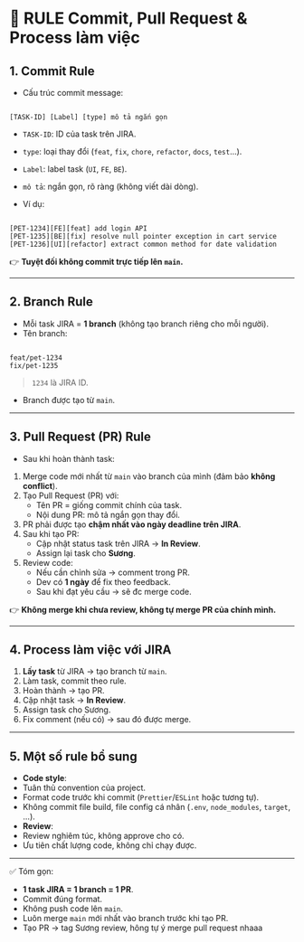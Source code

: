 

# 🚀 RULE Commit, Pull Request & Process làm việc

## 1. Commit Rule
- Cấu trúc commit message:
```

[TASK-ID] [Label] [type] mô tả ngắn gọn

```
- `TASK-ID`: ID của task trên JIRA.  
- `type`: loại thay đổi (`feat`, `fix`, `chore`, `refactor`, `docs`, `test`...).  
- `Label`: label task (`UI`, `FE`, `BE`).  
- `mô tả`: ngắn gọn, rõ ràng (không viết dài dòng).

- Ví dụ:
```

[PET-1234][FE][feat] add login API
[PET-1235][BE][fix] resolve null pointer exception in cart service
[PET-1236][UI][refactor] extract common method for date validation

```

👉 **Tuyệt đối không commit trực tiếp lên `main`.**

---

## 2. Branch Rule
- Mỗi task JIRA = **1 branch** (không tạo branch riêng cho mỗi người).  
- Tên branch:
```

feat/pet-1234
fix/pet-1235

```
> `1234` là JIRA ID.

- Branch được tạo từ `main`.

---

## 3. Pull Request (PR) Rule
- Sau khi hoàn thành task:
1. Merge code mới nhất từ `main` vào branch của mình (đảm bảo **không conflict**).
2. Tạo Pull Request (PR) với:
   - Tên PR = giống commit chính của task.
   - Nội dung PR: mô tả ngắn gọn thay đổi.
3. PR phải được tạo **chậm nhất vào ngày deadline trên JIRA**.
4. Sau khi tạo PR:
   - Cập nhật status task trên JIRA → **In Review**.
   - Assign lại task cho **Sương**.
5. Review code:
   - Nếu cần chỉnh sửa → comment trong PR.
   - Dev có **1 ngày** để fix theo feedback.
   - Sau khi đạt yêu cầu → sẽ đc merge code.

👉 **Không merge khi chưa review, không tự merge PR của chính mình.**

---

## 4. Process làm việc với JIRA
1. **Lấy task** từ JIRA → tạo branch từ `main`.
2. Làm task, commit theo rule.
3. Hoàn thành → tạo PR.
4. Cập nhật task → **In Review**.
5. Assign task cho Sương.
6. Fix comment (nếu có) → sau đó được merge.

---

## 5. Một số rule bổ sung
- **Code style**:
- Tuân thủ convention của project.
- Format code trước khi commit (`Prettier`/`ESLint` hoặc tương tự).
- Không commit file build, file config cá nhân (`.env`, `node_modules`, `target`, ...).
- **Review**:
- Review nghiêm túc, không approve cho có.
- Ưu tiên chất lượng code, không chỉ chạy được.

---

✅ Tóm gọn:
- **1 task JIRA = 1 branch = 1 PR**.  
- Commit đúng format.  
- Không push code lên `main`.  
- Luôn merge `main` mới nhất vào branch trước khi tạo PR.  
- Tạo PR -> tag Sương review, hông tự ý merge pull request nhaaa



